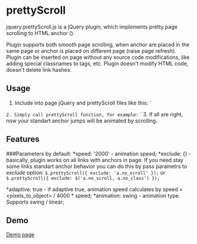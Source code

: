 prettyScroll
============
jquery.prettyScroll.js is a jQuery plugin, which implements pretty page scrolling to HTML anchor (<a name="..."></a>).

Plugin supports both smooth page scrolling, when anchor are placed in the same page or anchor is placed on different page (raise page refresh).
Plugin can be inserted on page without any source code modifications, like adding special classnames to tags, etc.
Plugin doesn't modify HTML code, doesn't delete link hashes.

## Usage
1. Include into page jQuery and prettyScroll files like this:
`
<script type="text/javascript" src="js/jquery.js"></script>
<script type="text/javascript" src="js/jquery.prettyScroll.js"></script>
`
2. Simply call prettyScroll function, for example:
`
        <script type="text/javascript">
            $(function() {
                $.prettyScroll();
            });
        </script>
`
3. If all are right, now your standart anchor jumps will be animated by scrolling.

## Features
###Parameters by default:
*speed: '2000' - animation speed;
*exclude: {} - basically, plugin works on all links with anchors in page. If you need stay some links standart anchor behavior you can do this by pass parametrs to *exclude* option:
`
$.prettyScroll({
    exclude: 'a.no_scroll'
});
`
or
`
$.prettyScroll({
    exclude: $('a.no_scroll, a.no_class')
});
`

*adaptive: true - if adaptive true, animation speed calculates by speed = <pixels_to_object> / 4000 * speed;
*animation: swing - animation type. Supports swing / linear;


## Demo
[Demo page](http://www.trialine.lv/prettyScroll/demo.html)
